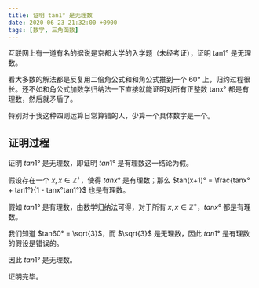 ```yaml
---
title: 证明 tan1° 是无理数
date: 2020-06-23 21:32:00 +0900
tags: [数学, 三角函数]
---
```


互联网上有一道有名的据说是京都大学的入学题（未经考证），证明 tan1° 是无理数。

看大多数的解法都是反复用二倍角公式和和角公式推到一个 60° 上，归约过程很长。还不如和角公式加数学归纳法一下直接就能证明对所有正整数 tanx° 都是有理数，然后就矛盾了。

特别对于我这种四则运算日常算错的人，少算一个具体数字是一个。

## 证明过程

证明 $tan1°$ 是无理数，即证明 $tan1°$ 是有理数这一结论为假。

假设存在一个 $x, x\in \mathbb{Z^{+}}$，使得 $tanx°$ 是有理数；那么 $tan(x+1)° = \frac{tanx° + tan1°}{1 - tanx°tan1°}$ 也是有理数。

假如 $tan1°$ 是有理数，由数学归纳法可得，对于所有 $x, x\in \mathbb{Z^{+}}$，$tanx°$ 都是有理数。

我们知道 $tan60° = \sqrt{3}$，而 $\sqrt{3}$ 是无理数，因此 $tan1°$ 是有理数的假设是错误的。

因此 $tan1°$ 是无理数。

证明完毕。
